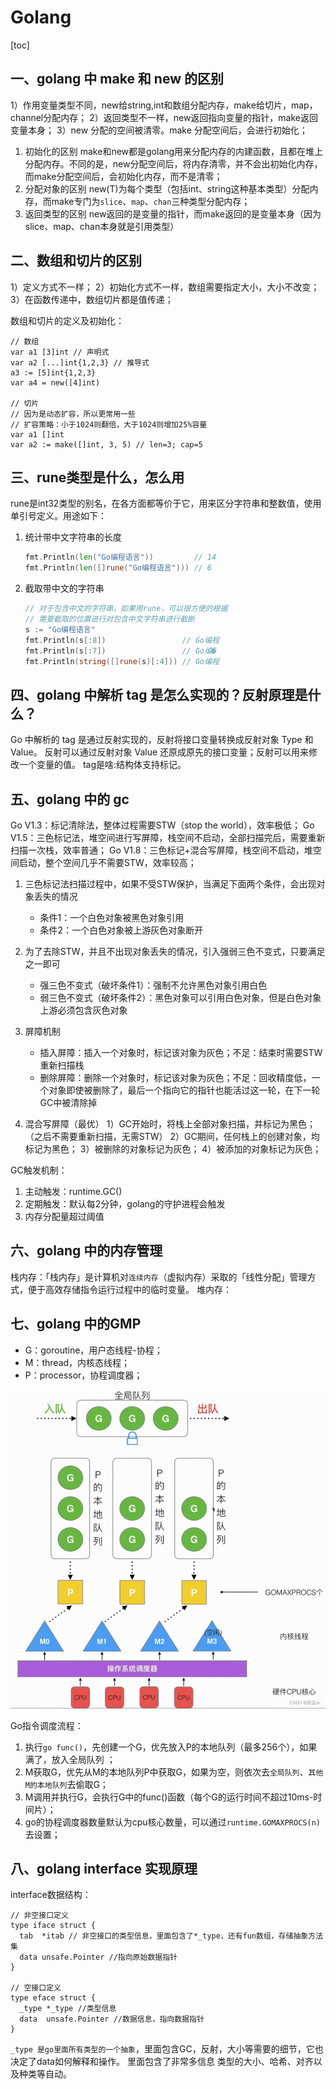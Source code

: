 # Golang

[toc]

## 一、golang 中 make 和 new 的区别

1）作用变量类型不同，new给string,int和数组分配内存，make给切片，map，channel分配内存；
2）返回类型不一样，new返回指向变量的指针，make返回变量本身；
3）new 分配的空间被清零。make 分配空间后，会进行初始化；

1. 初始化的区别
make和new都是golang用来分配内存的内建函数，且都在堆上分配内存。不同的是，new分配空间后，将内存清零，并不会出初始化内存，而make分配空间后，会初始化内存，而不是清零；
2. 分配对象的区别
new(T)为每个类型（包括int、string这种基本类型）分配内存，而make专门为`slice`、`map`、`chan`三种类型分配内存；
3. 返回类型的区别
new返回的是变量的指针，而make返回的是变量本身（因为slice、map、chan本身就是引用类型）

## 二、数组和切片的区别

1）定义方式不一样；
2）初始化方式不一样，数组需要指定大小，大小不改变；
3）在函数传递中，数组切片都是值传递；

数组和切片的定义及初始化：

```golang
// 数组
var a1 [3]int // 声明式
var a2 [...]int{1,2,3} // 推导式
a3 := [5]int{1,2,3}
var a4 = new([4]int)

// 切片
// 因为是动态扩容，所以更常用一些
// 扩容策略：小于1024则翻倍，大于1024则增加25%容量
var a1 []int
var a2 := make([]int, 3, 5) // len=3; cap=5
```

## 三、rune类型是什么，怎么用

rune是int32类型的别名，在各方面都等价于它，用来区分字符串和整数值，使用单引号定义。用途如下：

1. 统计带中文字符串的长度

    ```go
    fmt.Println(len("Go编程语言"))         // 14
    fmt.Println(len([]rune("Go编程语言"))) // 6
    ```

2. 截取带中文的字符串

    ```go
    // 对于包含中文的字符串，如果用rune，可以很方便的根据
    // 需要截取的位置进行对包含中文字符串进行截断
    s := "Go编程语言"
    fmt.Println(s[:8])                 // Go编程
    fmt.Println(s[:7])                 // Go编�
    fmt.Println(string([]rune(s)[:4])) // Go编程
    ```

## 四、golang 中解析 tag 是怎么实现的？反射原理是什么？

Go 中解析的 tag 是通过反射实现的，反射将接口变量转换成反射对象 Type 和 Value。
反射可以通过反射对象 Value 还原成原先的接口变量；反射可以用来修改一个变量的值。
tag是啥:结构体支持标记。

## 五、golang 中的 gc

Go V1.3：标记清除法，整体过程需要STW（stop the world），效率极低；
Go V1.5：三色标记法，堆空间进行写屏障，栈空间不启动，全部扫描完后，需要重新扫描一次栈，效率普通；
Go V1.8：三色标记+混合写屏障，栈空间不启动，堆空间启动，整个空间几乎不需要STW，效率较高；

1. 三色标记法扫描过程中，如果不受STW保护，当满足下面两个条件，会出现对象丢失的情况

      - 条件1：一个白色对象被黑色对象引用
      - 条件2：一个白色对象被上游灰色对象断开

2. 为了去除STW，并且不出现对象丢失的情况，引入强弱三色不变式，只要满足之一即可

     - 强三色不变式（破坏条件1）：强制不允许黑色对象引用白色
     - 弱三色不变式（破坏条件2）：黑色对象可以引用白色对象，但是白色对象上游必须包含灰色对象

3. 屏障机制

    - 插入屏障：插入一个对象时，标记该对象为灰色；不足：结束时需要STW重新扫描栈
    - 删除屏障：删除一个对象时，标记该对象为灰色；不足：回收精度低，一个对象即使被删除了，最后一个指向它的指针也能活过这一轮，在下一轮GC中被清除掉

4. 混合写屏障（最优）
    1）GC开始时，将栈上全部对象扫描，并标记为黑色；（之后不需要重新扫描，无需STW）
    2）GC期间，任何栈上的创建对象，均标记为黑色；
    3）被删除的对象标记为灰色；
    4）被添加的对象标记为灰色；

GC触发机制：

1. 主动触发：runtime.GC()
2. 定期触发：默认每2分钟，golang的守护进程会触发
3. 内存分配量超过阈值

## 六、golang 中的内存管理

栈内存：「栈内存」是计算机对`连续内存`（虚拟内存）采取的「线性分配」管理方式，便于高效存储指令运行过程中的临时变量。
堆内存：

## 七、golang 中的GMP

- G：goroutine，用户态线程-协程；
- M：thread，内核态线程；
- P：processor，协程调度器；

![Go_GMP](./pic/Go_GMP.png)

Go指令调度流程：

1. 执行`go func()`，先创建一个G，优先放入P的本地队列（最多256个），如果满了，放入全局队列 ；
2. M获取G，优先从M的本地队列P中获取G，如果为空，则依次去`全局队列`、`其他M的本地队列`去偷取G；
3. M调用并执行G，会执行G中的func()函数（每个G的运行时间不超过10ms-时间片）；
4. go的协程调度器数量默认为cpu核心数量，可以通过`runtime.GOMAXPROCS(n)`去设置；

## 八、golang interface 实现原理

interface数据结构：

```golang
// 非空接口定义
type iface struct {
  tab  *itab // 非空接口的类型信息，里面包含了*_type，还有fun数组，存储抽象方法集
  data unsafe.Pointer //指向原始数据指针
}

// 空接口定义
type eface struct {
  _type *_type //类型信息
  data  unsafe.Pointer //数据信息，指向数据指针
}
```

`_type 是go里面所有类型的一个抽象`，里面包含GC，反射，大小等需要的细节，它也决定了data如何解释和操作。
里面包含了非常多信息 类型的大小、哈希、对齐以及种类等自动。
